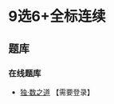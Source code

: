# 9选6+全标连续

## 题库

### 在线题库

- [独·数之道](http://www.sudokufans.org.cn/lx/game.index.php?type=9s6cn) 【需要登录】
